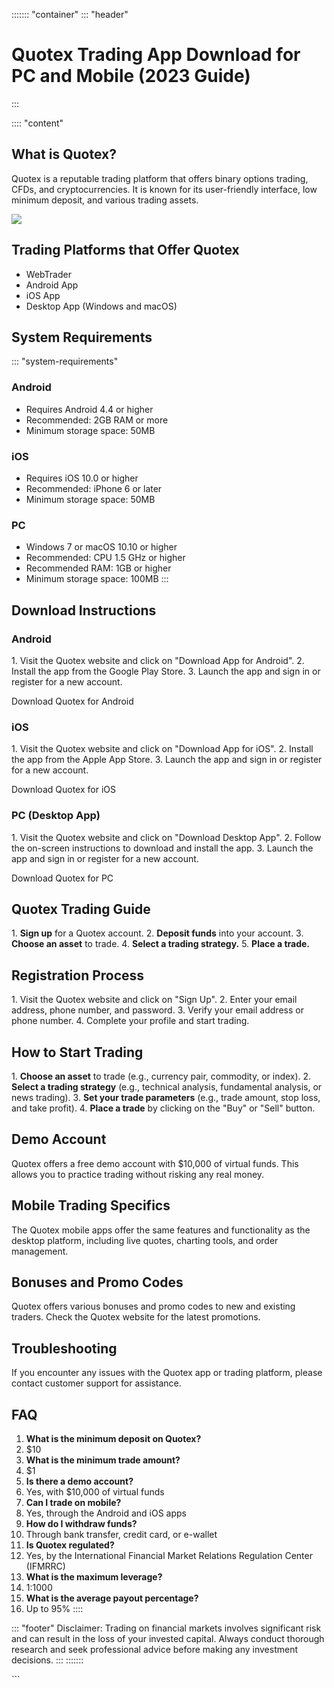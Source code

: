 ::::::: \"container\"
::: \"header\"
# Quotex Trading App Download for PC and Mobile (2023 Guide)
:::

:::: \"content\"
## What is Quotex?

Quotex is a reputable trading platform that offers binary options
trading, CFDs, and cryptocurrencies. It is known for its user-friendly
interface, low minimum deposit, and various trading assets.

[![](https://static.quotex.io/files/1_en/300_250.jpg)](https://traff.sbs/brokerqxsignupf)

## Trading Platforms that Offer Quotex

-   WebTrader
-   Android App
-   iOS App
-   Desktop App (Windows and macOS)

## System Requirements

::: \"system-requirements\"
### Android

-   Requires Android 4.4 or higher
-   Recommended: 2GB RAM or more
-   Minimum storage space: 50MB

### iOS

-   Requires iOS 10.0 or higher
-   Recommended: iPhone 6 or later
-   Minimum storage space: 50MB

### PC

-   Windows 7 or macOS 10.10 or higher
-   Recommended: CPU 1.5 GHz or higher
-   Recommended RAM: 1GB or higher
-   Minimum storage space: 100MB
:::

## Download Instructions

### Android

1\. Visit the Quotex website and click on "Download App for
Android". 2. Install the app from the Google Play Store. 3. Launch
the app and sign in or register for a new account.

Download Quotex for Android

### iOS

1\. Visit the Quotex website and click on "Download App for iOS".
2. Install the app from the Apple App Store. 3. Launch the app and sign
in or register for a new account.

Download Quotex for iOS

### PC (Desktop App)

1\. Visit the Quotex website and click on "Download Desktop App".
2. Follow the on-screen instructions to download and install the app. 3.
Launch the app and sign in or register for a new account.

Download Quotex for PC

## Quotex Trading Guide

1\. **Sign up** for a Quotex account. 2. **Deposit funds** into your
account. 3. **Choose an asset** to trade. 4. **Select a trading
strategy.** 5. **Place a trade.**

## Registration Process

1\. Visit the Quotex website and click on "Sign Up". 2. Enter your
email address, phone number, and password. 3. Verify your email address
or phone number. 4. Complete your profile and start trading.

## How to Start Trading

1\. **Choose an asset** to trade (e.g., currency pair, commodity, or
index). 2. **Select a trading strategy** (e.g., technical analysis,
fundamental analysis, or news trading). 3. **Set your trade parameters**
(e.g., trade amount, stop loss, and take profit). 4. **Place a trade**
by clicking on the "Buy" or "Sell" button.

## Demo Account

Quotex offers a free demo account with \$10,000 of virtual funds. This
allows you to practice trading without risking any real money.

## Mobile Trading Specifics

The Quotex mobile apps offer the same features and functionality as the
desktop platform, including live quotes, charting tools, and order
management.

## Bonuses and Promo Codes

Quotex offers various bonuses and promo codes to new and existing
traders. Check the Quotex website for the latest promotions.

## Troubleshooting

If you encounter any issues with the Quotex app or trading platform,
please contact customer support for assistance.

## FAQ

1.  **What is the minimum deposit on Quotex?**
2.  \$10
3.  **What is the minimum trade amount?**
4.  \$1
5.  **Is there a demo account?**
6.  Yes, with \$10,000 of virtual funds
7.  **Can I trade on mobile?**
8.  Yes, through the Android and iOS apps
9.  **How do I withdraw funds?**
10. Through bank transfer, credit card, or e-wallet
11. **Is Quotex regulated?**
12. Yes, by the International Financial Market Relations Regulation
    Center (IFMRRC)
13. **What is the maximum leverage?**
14. 1:1000
15. **What is the average payout percentage?**
16. Up to 95%
::::

::: \"footer\"
Disclaimer: Trading on financial markets involves significant risk and
can result in the loss of your invested capital. Always conduct thorough
research and seek professional advice before making any investment
decisions.
:::
:::::::

\`\`\`

